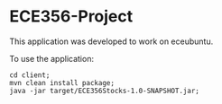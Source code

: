 # ECE356-Project
This application was developed to work on eceubuntu.

To use the application:
```
cd client;
mvn clean install package;
java -jar target/ECE356Stocks-1.0-SNAPSHOT.jar;
```
